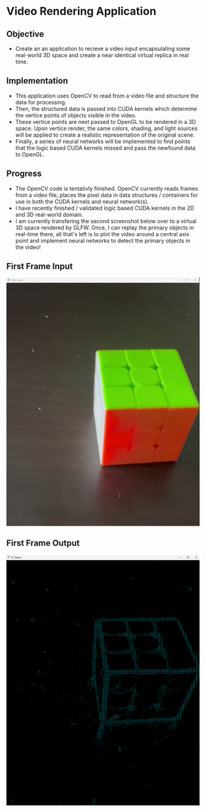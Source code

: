 # Video Rendering Application
## Objective 
- Create an an application to recieve a video input encapsulating some real-world 3D space and create a near identical virtual replica in real time.
## Implementation
- This application uses OpenCV to read from a video file and structure the data for processing.
- Then, the structured data is passed into CUDA kernels which determine the vertice points of objects visible in the video.
- These vertice points are next passed to OpenGL to be rendered in a 3D space. Upon vertice render, the same colors, shading, and light sources will be applied to create a realistic representation of the original scene.
- Finally, a series of neural networks will be implemented to find points that the logic based CUDA kernels missed and pass the newfound data to OpenGL. 
## Progress
- The OpenCV code is tentativly finished. OpenCV currently reads frames from a video file, places the pixel data in data structures / containers for use in both the CUDA kernels and neural network(s).
- I have recently finished / validated logic based CUDA kernels in the 2D and 3D real-world domain. 
- I am currently transfering the second screenshot below over to a virtual 3D space rendered by GLFW. Once, I can replay the primary objects in real-time there, all that's left is to plot the video around a central axis point and implement neural networks to detect the primary objects in the video! 

## First Frame Input
![alt text](Images/VideoInput.png)
## First Frame Output
![alt text](Images/PLOutput.png)


